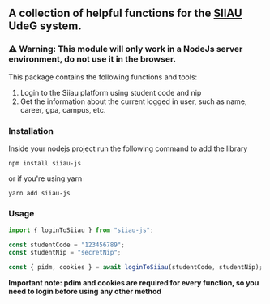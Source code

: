 ## A collection of helpful functions for the [SIIAU][1] UdeG system.

### ⚠ Warning: This module will only work in a NodeJs server environment, **do not use it in the browser**.

This package contains the following functions and tools:

1. Login to the Siiau platform using student code and nip
2. Get the information about the current logged in user, such as name, career, gpa, campus, etc.

### Installation

Inside your nodejs project run the following command to add the library

```shell
npm install siiau-js
```

or if you're using yarn

```shell
yarn add siiau-js
```

### Usage

```javascript
import { loginToSiiau } from "siiau-js";

const studentCode = "123456789";
const studentNip = "secretNip";

const { pidm, cookies } = await loginToSiiau(studentCode, studentNip);
```

**Important note: pdim and cookies are required for every function, so you need to login before using any other method**

[1]: http://siiauescolar.siiau.udg.mx/
